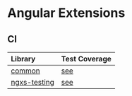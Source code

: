# Angular Extensions

## CI

| Library                                       | Test Coverage                                                                     |
| :-------------------------------------------- | :-------------------------------------------------------------------------------- |
| [common](./libs/common/README.md)             | [see](https://robbyrabbitman.github.io/ngx/coverage/libs/common/index.html)       |
| [ngxs-testing](./libs/ngxs-testing/README.md) | [see](https://robbyrabbitman.github.io/ngx/coverage/libs/ngxs-testing/index.html) |
